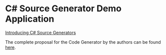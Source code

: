 # C# Source Generator Demo Application

[Introducing C# Source Generators](https://devblogs.microsoft.com/dotnet/introducing-c-source-generators/)

The complete proposal for the Code Generator by the authors can be found [here](https://github.com/dotnet/roslyn/blob/main/docs/features/source-generators.cookbook.md).
